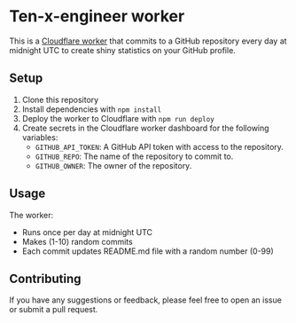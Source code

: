 # Ten-x-engineer worker

This is a [Cloudflare worker](https://developers.cloudflare.com/workers/) that commits to a GitHub repository every day at midnight UTC to create shiny statistics on your GitHub profile.

## Setup

1. Clone this repository
2. Install dependencies with `npm install`
3. Deploy the worker to Cloudflare with `npm run deploy`
4. Create secrets in the Cloudflare worker dashboard for the following variables:
    - `GITHUB_API_TOKEN`: A GitHub API token with access to the repository.
    - `GITHUB_REPO`: The name of the repository to commit to.
    - `GITHUB_OWNER`: The owner of the repository.

## Usage

The worker:
- Runs once per day at midnight UTC
- Makes (1-10) random commits
- Each commit updates README.md file with a random number (0-99)

## Contributing

If you have any suggestions or feedback, please feel free to open an issue or submit a pull request.